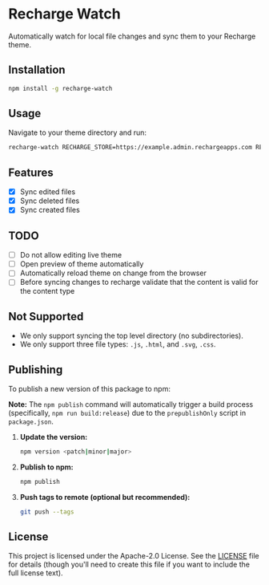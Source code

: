 # Recharge Watch

Automatically watch for local file changes and sync them to your Recharge theme.

## Installation

```bash
npm install -g recharge-watch
```

## Usage

Navigate to your theme directory and run:

```bash
recharge-watch RECHARGE_STORE=https://example.admin.rechargeapps.com RECHARGE_THEME_ID=55555 RECHARGE_EMAIL=example@gmail.com RECHARGE_PASSWORD=test RECHARGE_CUSTOMER_ID=92374
```

## Features

- [x] Sync edited files
- [x] Sync deleted files
- [x] Sync created files

## TODO

- [ ] Do not allow editing live theme
- [ ] Open preview of theme automatically
- [ ] Automatically reload theme on change from the browser
- [ ] Before syncing changes to recharge validate that the content is valid for the content type

## Not Supported

- We only support syncing the top level directory (no subdirectories).
- We only support three file types: `.js`, `.html`, and `.svg`, `.css`.

## Publishing

To publish a new version of this package to npm:

**Note:** The `npm publish` command will automatically trigger a build process (specifically, `npm run build:release`) due to the `prepublishOnly` script in `package.json`.

1.  **Update the version:**
    ```bash
    npm version <patch|minor|major>
    ```
2.  **Publish to npm:**
    ```bash
    npm publish
    ```
3.  **Push tags to remote (optional but recommended):**
    ```bash
    git push --tags
    ```

## License

This project is licensed under the Apache-2.0 License. See the [LICENSE](LICENSE) file for details (though you'll need to create this file if you want to include the full license text).
